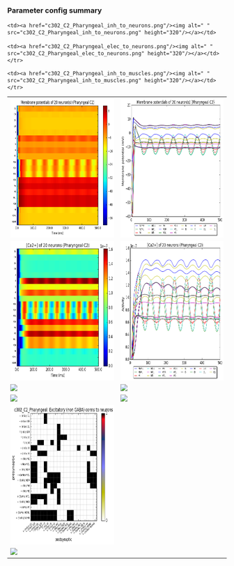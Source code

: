 ### Parameter config summary 
<table>

<tr>
  <td><a href="neurons_C2_Pharyngeal.png"/><img alt=" " src="neurons_C2_Pharyngeal.png" height="320"/></a></td>
  <td><a href="traces_neuron_Pharyngeal_C2.png"/><img alt=" " src="traces_neuron_Pharyngeal_C2.png" height="320"/></a></td>
</tr>

<tr>
  <td><a href="neuron_activity_C2_Pharyngeal.png"/><img alt=" " src="neuron_activity_C2_Pharyngeal.png" height="320"/></a></td>
  <td><a href="traces_neuron_activity_Pharyngeal_C2.png"/><img alt=" " src="traces_neuron_activity_Pharyngeal_C2.png" height="320"/></a></td>
</tr>

<tr>
  <td><a href="muscles_C2_Pharyngeal.png"/><img alt=" " src="muscles_C2_Pharyngeal.png" height="320"/></a></td>
  <td><a href="traces_muscles_Pharyngeal_C2.png"/><img alt=" " src="traces_muscles_Pharyngeal_C2.png" height="320"/></a></td>
</tr>

<tr>
  <td><a href="muscle_activity_C2_Pharyngeal.png"/><img alt=" " src="muscle_activity_C2_Pharyngeal.png" height="320"/></a></td>
  <td><a href="traces_muscles_activity_Pharyngeal_C2.png"/><img alt=" " src="traces_muscles_activity_Pharyngeal_C2.png" height="320"/></a></td>
</tr>

<tr><td><a href="c302_C2_Pharyngeal_exc_to_neurons.png"/><img alt=" " src="c302_C2_Pharyngeal_exc_to_neurons.png" height="320"/></a></td>

    <td><a href="c302_C2_Pharyngeal_inh_to_neurons.png"/><img alt=" " src="c302_C2_Pharyngeal_inh_to_neurons.png" height="320"/></a></td>

    <td><a href="c302_C2_Pharyngeal_elec_to_neurons.png"/><img alt=" " src="c302_C2_Pharyngeal_elec_to_neurons.png" height="320"/></a></td></tr>

<tr><td><a href="c302_C2_Pharyngeal_exc_to_muscles.png"/><img alt=" " src="c302_C2_Pharyngeal_exc_to_muscles.png" height="320"/></a></td>

    <td><a href="c302_C2_Pharyngeal_inh_to_muscles.png"/><img alt=" " src="c302_C2_Pharyngeal_inh_to_muscles.png" height="320"/></a></td></tr>
</table>
